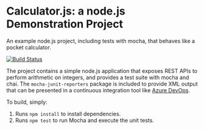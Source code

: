 Calculator.js: a node.js Demonstration Project
==============================================
An example node.js project, including tests with mocha, that behaves like
a pocket calculator.

[![Build Status](https://pkkatta.visualstudio.com/Azure_DevOPS/_apis/build/status/pkreddy.calculator?branchName=master)](https://pkkatta.visualstudio.com/Azure_DevOPS/_build/latest?definitionId=8&branchName=master)

The project contains a simple node.js application that exposes REST APIs
to perform arithmetic on integers, and provides a test suite with mocha
and chai.  The `mocha-junit-reporters` package is included to provide XML
output that can be presented in a continuous integration tool like
[Azure DevOps](https://azure.com/devops).

To build, simply:

1. Runs `npm install` to install dependencies.
2. Runs `npm test` to run Mocha and execute the unit tests.

